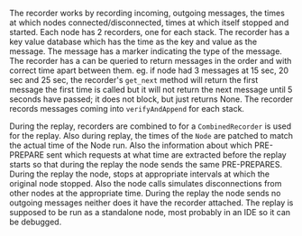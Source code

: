 The recorder works by recording incoming, outgoing messages, the times at which nodes connected/disconnected, times at which itself stopped and started. 
Each node has 2 recorders, one for each stack. The recorder has a key value database which has the time as the key and value as the message. 
The message has a marker indicating the type of the message. The recorder has a can be queried to return messages in the order and with correct time apart between them.
eg. if node had 3 messages at 15 sec, 20 sec and 25 sec, the recorder's `get_next` method will return the first message the first time is called but 
it will not return the next message until 5 seconds have passed; it does not block, but just returns None.
The recorder records messages coming into `verifyAndAppend` for each stack.

During the replay, recorders are combined to for a `CombinedRecorder` is used for the replay. Also during replay, the times of the `Node` are 
patched to match the actual time of the Node run. Also the information about which PRE-PREPARE sent which requests at what time are extracted 
before the replay starts so that during the replay the node sends the same PRE-PREPARES. 
During the replay the node, stops at appropriate intervals at which the original node stopped. 
Also the node calls simulates disconnections from other nodes at the appropriate time.
During the replay the node sends no outgoing messages neither does it have the recorder attached.
The replay is supposed to be run as a standalone node, most probably in an IDE so it can be debugged.

